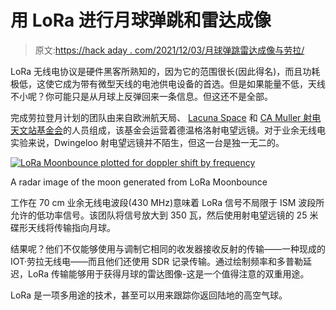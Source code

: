 # 用 LoRa 进行月球弹跳和雷达成像

> 原文:[https://hack aday . com/2021/12/03/月球弹跳雷达成像与劳拉/](https://hackaday.com/2021/12/03/moon-bouncing-and-radar-imaging-with-lora/)

LoRa 无线电协议是硬件黑客所熟知的，因为它的范围很长(因此得名)，而且功耗极低，这使它成为带有微型天线的电池供电设备的首选。但是如果能量不低，天线不小呢？你可能只是从月球上反弹回来一条信息。但这还不是全部。

完成劳拉登月计划的团队由来自欧洲航天局、 [Lacuna Space](https://lacuna.space/lora-moon-bounce/) 和 [CA Muller 射电天文站基金会](https://www.camras.nl/en/)的人员组成，该基金会运营着德温格洛射电望远镜。对于业余无线电实验来说，Dwingeloo 射电望远镜并不陌生，但这一台是独一无二的。

[![LoRa Moonbounce plotted for doppler shift by frequency](../Images/70be7234c7ab13ffade1bd3b5e0b665a.png)](https://hackaday.com/wp-content/uploads/2021/11/loramoon-thumb.jpg)

A radar image of the moon generated from LoRa Moonbounce

工作在 70 cm 业余无线电波段(430 MHz)意味着 LoRa 信号不局限于 ISM 波段所允许的低功率信号。该团队将信号放大到 350 瓦，然后使用射电望远镜的 25 米碟形天线将传输指向月球。

结果呢？他们不仅能够使用与调制它相同的收发器接收反射的传输——一种现成的 IOT·劳拉无线电——而且他们还使用 SDR 记录传输。通过绘制频率和多普勒延迟，LoRa 传输能够用于获得月球的雷达图像-这是一个值得注意的双重用途。

LoRa 是一项多用途的技术，甚至可以用来跟踪你返回陆地的高空气球。